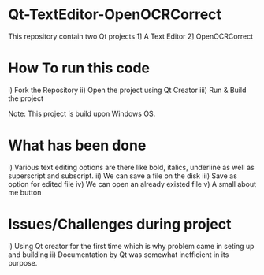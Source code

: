 # Qt-TextEditor-OpenOCRCorrect

This repository contain two Qt projects 1] A Text Editor  2] OpenOCRCorrect

# How To run this code

 i) Fork the Repository
 ii) Open the project using Qt Creator
 iii) Run & Build the project

Note: This project is build upon Windows OS.

# What has been done

 i) Various text editing options are there like bold, italics, underline as well as superscript and subscript.
 ii) We can save a file on the disk
 iii) Save as option for edited file
 iv) We can open an already existed file
 v) A small about me button
 
# Issues/Challenges during project

 i) Using Qt creator for the first time which is why problem came in seting up and building
 ii) Documentation by Qt was somewhat inefficient in its purpose.
